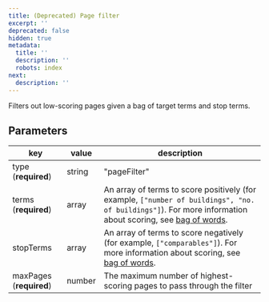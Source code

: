 ```yaml
---
title: (Deprecated) Page filter
excerpt: ''
deprecated: false
hidden: true
metadata:
  title: ''
  description: ''
  robots: index
next:
  description: ''
---
```

Filters out low-scoring pages given a bag of target terms and stop terms.

## Parameters

| key                     | value  | description                                                                                                                                                                              |
| ----------------------- | ------ | ---------------------------------------------------------------------------------------------------------------------------------------------------------------------------------------- |
| type (**required**)     | string | "pageFilter"                                                                                                                                                                             |
| terms (**required**)    | array  | An array of terms to score positively (for example, `["number of buildings", "no. of buildings"]`). For more information about scoring, see [bag of words](doc:deprecated-bag-of-words). |
| stopTerms               | array  | An array of terms to score negatively (for example, `["comparables"]`). For more information about scoring, see [bag of words](doc:deprecated-bag-of-words).                             |
| maxPages (**required**) | number | The maximum number of highest-scoring pages to pass through the filter                                                                                                                   |
